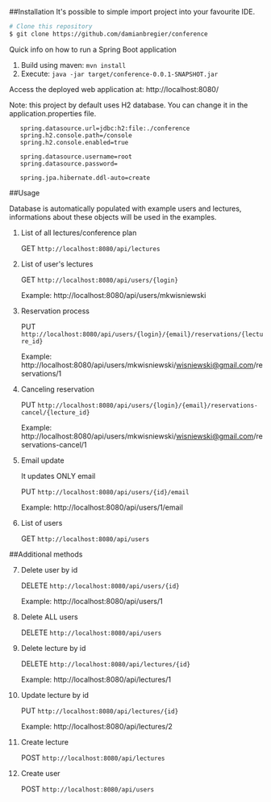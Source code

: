 ##Installation
It's possible to simple import project into your favourite IDE.
```bash
# Clone this repository
$ git clone https://github.com/damianbregier/conference
```

Quick info on how to run a Spring Boot application
1. Build using maven: ```mvn install```
2. Execute: ```java -jar target/conference-0.0.1-SNAPSHOT.jar```

Access the deployed web application at: http://localhost:8080/

Note: this project by default uses H2 database. You can change it in the application.properties file.
```spring.datasource.driver-class-name=org.h2.Driver
   spring.datasource.url=jdbc:h2:file:./conference
   spring.h2.console.path=/console
   spring.h2.console.enabled=true
   
   spring.datasource.username=root
   spring.datasource.password=
   
   spring.jpa.hibernate.ddl-auto=create
```

##Usage

Database is automatically populated with example users and lectures, informations about these objects will be used in the examples.

1. List of all lectures/conference plan

    GET ```http://localhost:8080/api/lectures```

2. List of user's lectures

    GET ```http://localhost:8080/api/users/{login}```
    
    Example: http://localhost:8080/api/users/mkwisniewski

3. Reservation process

    PUT ```http://localhost:8080/api/users/{login}/{email}/reservations/{lecture_id}```

    Example: http://localhost:8080/api/users/mkwisniewski/wisniewski@gmail.com/reservations/1

4. Canceling reservation

    PUT ```http://localhost:8080/api/users/{login}/{email}/reservations-cancel/{lecture_id}```

    Example: http://localhost:8080/api/users/mkwisniewski/wisniewski@gmail.com/reservations-cancel/1

5. Email update

    It updates ONLY email

    PUT ```http://localhost:8080/api/users/{id}/email```

    Example: http://localhost:8080/api/users/1/email

6. List of users

    GET ``http://localhost:8080/api/users``

##Additional methods

7. Delete user by id

    DELETE ```http://localhost:8080/api/users/{id}```
    
    Example: http://localhost:8080/api/users/1

8. Delete ALL users

    DELETE ```http://localhost:8080/api/users```

9. Delete lecture by id

    DELETE ```http://localhost:8080/api/lectures/{id}```
    
    Example: http://localhost:8080/api/lectures/1

10. Update lecture by id

    PUT ```http://localhost:8080/api/lectures/{id}```
    
    Example: http://localhost:8080/api/lectures/2

11. Create lecture

    POST ````http://localhost:8080/api/lectures````

12. Create user

    POST ```http://localhost:8080/api/users```